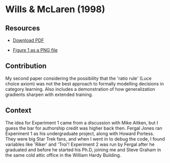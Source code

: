 # Wills & McLaren (1998)

## Resources

- [Download PDF](http://www.willslab.org.uk/pubs/1998willsmclaren.pdf)

- [Figure 1 as a PNG file]()

## Contribution

My second paper considering the possibility that the 'ratio rule' (Luce choice axiom) was not 
the best approach to formally modelling decisions in category learning. Also includes a demonstration
of how generalization gradients sharpen with extended training.

## Context

The idea for Experiment 1 came from a discussion with Mike Aitken, but I guess the bar for authorship credit
was higher back then. Fergal Jones ran Experiment 1 as his undergraduate project, along with Howard Portess.
They were big Star Trek fans, and when I went in to debug the code, I found variables like 'Riker' and 'Troi'!
Experiment 2 was run by Fergal after he graduated and before he started his Ph.D, joining me and Steve Graham
in the same cold attic office in the William Hardy Building.
